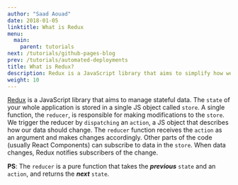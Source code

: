 ```yaml
---
author: "Saad Aouad"
date: 2018-01-05
linktitle: What is Redux
menu:
  main:
    parent: tutorials
next: /tutorials/github-pages-blog
prev: /tutorials/automated-deployments
title: What is Redux?
description: Redux is a JavaScript library that aims to simplify how we manage stateful data.
weight: 10
---
```


[Redux](https://github.com/reactjs/redux/) is a JavaScript library that aims to manage stateful data.
The `state` of your whole application is stored in a single JS object called `store`. A single function, the `reducer`, is responsible for making modifications to the `store`. We trigger the reducer by `dispatching` an `action`, a JS object that describes how our data should change. The `reducer` function receives the `action` as an argument and makes changes accordingly. Other parts of the code (usually React Components) can subscribe to data in the `store`. When data changes, Redux notifies subscribers of the change.

**PS**: The `reducer` is a pure function that takes the ***previous*** `state` and an `action`, and returns the ***next*** `state`.